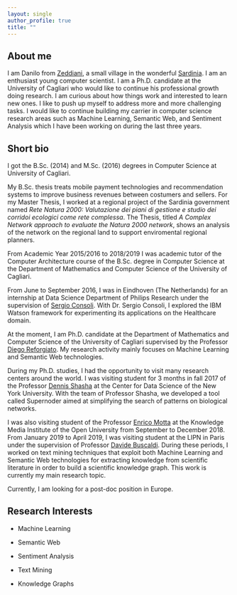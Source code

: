 ```yaml
---
layout: single
author_profile: true
title: ""
---
```



## About me

I am Danilo from [Zeddiani](https://goo.gl/maps/FP2gppLAMGmvkLBN7), a small village in the wonderful [Sardinia](https://goo.gl/maps/uMkwRB2PYKUQZ3vC8).
I am an enthusiast young computer scientist. I am a Ph.D. candidate at the University of Cagliari who would like to continue his professional growth doing research. I am curious about how things work and interested to learn new ones. I like to push up myself to address more and more challenging tasks. I would like to continue building my carrier in computer science research areas such as Machine Learning, Semantic Web, and Sentiment Analysis which I have been working on during the last three years.

## Short bio

I got the B.Sc. (2014) and M.Sc. (2016) degrees in Computer Science at University of Cagliari.

My B.Sc. thesis treats mobile payment technologies and recommendation systems to improve business revenues between costumers and sellers. For my Master Thesis, I worked at a regional project of the Sardinia government named *Rete Natura 2000: Valutazione dei piani di gestione e studio dei corridoi ecologici come rete complessa*. The Thesis, titled *A Complex Network approach to evaluate the Natura 2000 network*, shows an analysis of the network on the regional land to support enviromental regional planners.

From Academic Year 2015/2016 to 2018/2019 I was academic tutor of the Computer Architecture course of the B.Sc. degree in Computer Science at the Department of Mathematics and Computer Science of the University of Cagliari.

From June to September 2016, I was in Eindhoven (The Netherlands) for an internship at Data Science Department of Philips Research under the supervision of [Sergio Consoli](http://stlab.istc.cnr.it/stlab/staff/sergio-consoli/). With Dr. Sergio Consoli, I explored the IBM Watson framework for experimenting its applications on the Healthcare domain.

At the moment, I am Ph.D. candidate at the Department of Mathematics and Computer Science of the University of Cagliari supervised by the Professor [Diego Reforgiato](http://people.unica.it/diegoreforgiato/). My research activity mainly focuses on Machine Learning and Semantic Web technologies. 

During my Ph.D. studies, I had the opportunity to visit many research centers around the world. I was visiting student for 3 months in fall 2017 of the Professor [Dennis Shasha](https://cs.nyu.edu/shasha/) at the Center for Data Science of the New York University. With the team of Professor Shasha, we developed a tool called Supernoder aimed at simplifying the search of patterns on biological networks.

I was also visiting student of the Professor [Enrico Motta](http://people.kmi.open.ac.uk/motta/) at the Knowledge Media Institute of the Open University from September to December 2018. From January 2019 to April 2019, I was visiting student at the LIPN in Paris under the supervision of Professor [Davide Buscaldi](https://sites.google.com/site/davidebuscaldi/). During these periods, I worked on text mining techniques that exploit both Machine Learning and Semantic Web technologies for extracting knowledge from scientific literature in order to build a scientific knowledge graph. This work is currently my main research topic. 

Currently, I am looking for a post-doc position in Europe.
 
## Research Interests
- Machine Learning

- Semantic Web

- Sentiment Analysis

- Text Mining

- Knowledge Graphs


